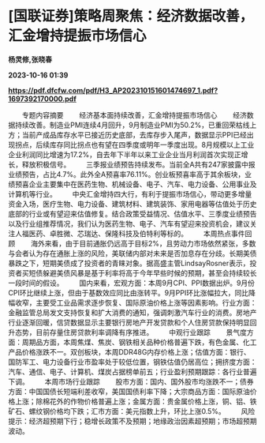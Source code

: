 # [国联证券]策略周聚焦：经济数据改善，汇金增持提振市场信心
**杨灵修,张晓春**

**2023-10-16 01:39**

**https://pdf.dfcfw.com/pdf/H3_AP202310151601474697_1.pdf?1697392170000.pdf**

　　专题内容摘要 　　经济基本面持续改善，汇金增持提振市场信心 　　经济数据持续改善。制造业PMI连续4月回升，9月制造业PMI为50.2%，已重回荣枯线上方；当前产成品库存水平已接近历史底部，去库存步入尾声，数据显示PPI已经出现拐点，后续库存同比拐点也有望在四季度或明年一季度出现。8月规模以上工业企业利润同比增速为17.2%，自去年下半年以来工业企业当月利润首次实现正增长，释放积极信号。 　　三季报业绩预告持续发布。当前全A共有247家披露中报业绩预告，占比4.7%。此外全A预喜率76.11%。创业板预喜率高于其余板块，业绩预喜企业主要集中在医药生物、机械设备、电子、汽车、电力设备、公用事业及计算机等行业。 　　中央汇金增持四大行，有利于提振市场信心，带动更多增量资金入场，医疗生物、电力设备、建筑材料、建筑装饰、家用电器等估值处于历史底部的行业或有望迎来估值修复。结合政策受益情况、估值水平、三季度业绩预告以及行业组推荐情况，我们认为医药生物、电子、汽车有望迎来投资机会，建议关注人福医药、卓胜微、芯瑞达、保隆科技及伯特利等标的。 　　本周热点事件回顾 　　海外来看，由于目前通胀仍远高于目标2%，且劳动力市场依然紧张，多数与会者认为存在通胀上涨的风险，美联储内部对未来是否加息存在分歧。长期美债暴跌之下，短期美债成了投资者的青睐对象。据高盛主管LindsayRosner表示，投资者买短债躲避美债风暴是基于利率将高于今年早些时候的预期，甚至会持续较长一段时间的假设。 　　国内来看，宏观方面：本周9月CPI、PPI数据出炉。9月份CPI环比继续上涨，但由于基数效应同比由涨转平。9月PPI环比涨幅拉大，同比降幅收窄，主要受工业品需求逐步恢复、国际原油价格上涨等因素影响。行业方面：金融监管总局发文支持恢复和扩大消费的通知，强调刺激汽车行业的消费。房地产行业逐渐回暖，信贷数据显示主要银行房地产开发贷款和个人住房贷款保持明显回升态势，目前存量住房贷款利率调降有序推进。 　　中观行业跟踪 　　景气度方面：周期品方面，本周焦煤、焦炭、钢铁相关品种价格普遍下跌，有色金属、化工产品价格涨跌不一。双创板块，本周DDR48G内存价格上涨；估值方面：银行、国防军工、电力设备行业市盈率处于较低位置，钢铁估值仍居高位；拥挤度方面：汽车、通信、电子、计算机、煤炭占据榜单前五；行业盈利预期跟踪：各行业普遍下调。 　　本周市场行业跟踪 　　股市方面：国内、国外股市均涨跌不一；债券方面：中国国债长短端利差收窄，美国国债利率下降；大宗商品方面：国际原油价格上涨；除棉花外的作物价格普遍上涨；金属方面：贵金属价格上涨，铜、铝、铁矿石、螺纹钢价格均下跌；汇市方面：美元指数上升，环比上涨0.5%。 　　风险提示：经济超预期下行；稳增长政策不及预期；地缘政治因素超预期；市场超预期波动。